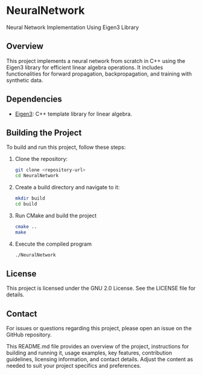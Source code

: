 # NeuralNetwork

Neural Network Implementation Using Eigen3 Library

## Overview
This project implements a neural network from scratch in C++ using the Eigen3 library for efficient linear algebra operations. It includes functionalities for forward propagation, backpropagation, and training with synthetic data.

## Dependencies
- [Eigen3](https://eigen.tuxfamily.org/dox/GettingStarted.html): C++ template library for linear algebra.

## Building the Project
To build and run this project, follow these steps:

1. Clone the repository:
   ```bash
   git clone <repository-url>
   cd NeuralNetwork

2. Create a build directory and navigate to it:
   ```bash
   mkdir build
   cd build

3. Run CMake and build the project
   ```bash
   cmake ..
   make

4. Execute the compiled program
   ```bash
   ./NeuralNetwork

## License
This project is licensed under the GNU 2.0 License. See the LICENSE file for details.

## Contact
For issues or questions regarding this project, please open an issue on the GitHub repository.

This README.md file provides an overview of the project, instructions for building and running it, usage examples, key features, contribution guidelines, licensing information, and contact details. Adjust the content as needed to suit your project specifics and preferences.


   

